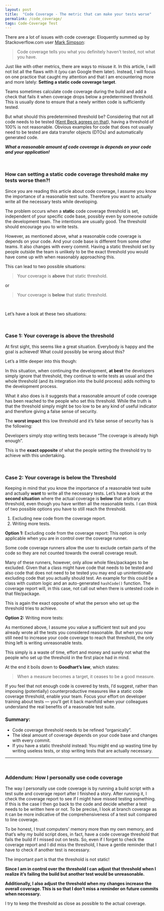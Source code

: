 ```yaml
---
layout: post
title:  "Code Coverage - The metric that can make your tests worse"
permalink: /code_coverage/
tags: Code-Coverage Test
---
```


There are a lot of issues with code coverage: Eloquently summed up by Stackoverflow.com user [Mark Simpson](https://stackoverflow.com/questions/695811/pitfalls-of-code-coverage/695888#695888):

> Code coverage tells you what you definitely haven’t tested, not what you have.

Just like with other metrics, there are ways to misuse it. In this article, I will not list all the flaws with it (you can Google them later). Instead, I will focus on one practice that caught my attention and that I am encountering more and more lately: **Setting a static code coverage target**.

Teams sometimes calculate code coverage during the build and add a check that fails it when coverage drops below a predetermined threshold. This is usually done to ensure that a newly written code is sufficiently tested.

But what should this predetermined threshold be?
Considering that not all code needs to be tested ([Kent Beck agrees on that](https://stackoverflow.com/questions/153234/how-deep-are-your-unit-tests/153565#153565)), having a threshold of 100% is not reasonable. Obvious examples for code that does not usually need to be tested are data transfer objects (DTOs) and automatically generated code.

_**What a reasonable amount of code coverage is depends on your code and your application!**_

<br>

### How can setting a static code coverage threshold make my tests worse then?!
Since you are reading this article about code coverage, I assume you know the importance of a reasonable test suite. Therefore you want to actually write all the necessary tests while developing.

The problem occurs when a **static** code coverage threshold is set, independent of your specific code base, possibly even by someone outside the development team. The intentions are usually good. The threshold should encourage you to write tests.

However, as mentioned above, what a reasonable code coverage is depends on your code. And your code base is different from some other teams. It also changes with every commit. Having a static threshold set by people outside the team is unlikely to be the exact threshold you would have come up with when reasonably approaching this.


This can lead to two possible situations:
> Your coverage is **above** that static threshold.

or
> Your coverage is **below** that static threshold.

<br>

Let’s have a look at these two situations:

<br>

### Case 1: Your coverage is above the threshold
At first sight, this seems like a great situation. Everybody is happy and the goal is achieved! What could possibly be wrong about this?

Let’s a little deeper into this though:

In this situation, when continuing the development, **at best** the developers simply ignore that threshold, they continue to write tests as usual and the whole threshold (and its integration into the build process) adds nothing to the development process.

What it also does is it suggests that a reasonable amount of code coverage has been reached to the people who set this threshold. While the truth is that the threshold simply might be too low to be any kind of useful indicator and therefore giving a false sense of security.

The **worst impact** this low threshold and it’s false sense of security has is the following:

Developers simply stop writing tests because “The coverage is already high enough”.

This is the **exact opposite** of what the people setting the threshold try to achieve with this undertaking.

<br>

### Case 2: Your coverage is below the Threshold

Keeping in mind that you know the importance of a reasonable test suite and actually **want** to write all the necessary tests. Let’s have a look at the **second situation** where the actual coverage is **below** that arbitrary threshold, even though you have written all the reasonable tests.
I can think of two possible options you have to still reach the threshold.

1. Excluding new code from the coverage report.
2. Writing more tests.

**Option 1:** Excluding code from the coverage report:
This option is only applicable when you are in control over the coverage runner.

Some code coverage runners allow the user to exclude certain parts of the code so they are not counted towards the overall coverage result.

Many of these runners, however, only allow whole files/packages to be excluded. Given that a class might have code that needs to be tested and also code that does not need to be tested you may end up unintentionally excluding code that you actually should test. An example for this could be a class with custom logic and an auto-generated `hashCode()` function. The coverage report will, in this case, not call out when there is untested code in that file/package.

This is again the exact opposite of what the person who set up the threshold tries to achieve.

**Option 2:** Writing more tests:

As mentioned above, I assume you value a sufficient test suit and you already wrote all the tests you considered reasonable. But when you now still need to increase your code coverage to reach that threshold, the only thing left is writing unreasonable tests.

This simply is a waste of time, effort and money and surely not what the people who set up the threshold in the first place had in mind.

At the end it boils down to **Goodhart’s law**, which states:
> When a measure becomes a target, it ceases to be a good measure.

If you feel that not enough code is covered by tests, I’d suggest, rather than imposing (potentially) counterproductive measures like a static code coverage threshold, enable your team.
Focus your effort on developer training about tests — you’ll get it back manifold when your colleagues understand the real benefits of a reasonable test suite.

### Summary:
- Code coverage threshold needs to be refined “organically”.
- The ideal amount of coverage depends on your code base and changes with every commit.
- If you have a static threshold instead: You might end up wasting time by writing useless tests, or stop writing tests that are actually necessary.


-----

<br>

### Addendum: How I personally use code coverage
The way I personally use code coverage is by running a build script with a test suite and coverage report after I finished a story. After running it, I check the coverage report to see if I might have missed testing something. If this is the case I then go back to the code and decide whether a test needs to be written here or not.
To be precise, I look at branch coverage as it can be more indicative of the comprehensiveness of a test suit compared to line coverage.

To be honest, I trust computers' memory more than my own memory, and that’s why my build script does, in fact, have a code coverage threshold that fails the build if I missed out on tests. So, even if I forget to check the coverage report and I did miss the threshold, I have a gentle reminder that I have to check if another test is necessary.

The important part is that the threshold is not static!

**Since I am in control over the threshold I can adjust that threshold when I realize it’s failing the build but another test would be unreasonable.**

**Additionally, I also  adjust the threshold when my changes increase the overall coverage. This is so that I don’t miss a reminder on future commits when necessary.**

I try to keep the threshold as close as possible to the actual coverage.

